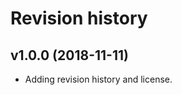 Revision history
================

v1.0.0 (2018-11-11)
-------------------

* Adding revision history and license.
